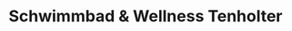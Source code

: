 ---
title: "Schwimmbad & Wellness Tenholter"
url: /emmerich-am-rhein/schwimmbad-und-wellness-tenholter/
shop: Pool
---